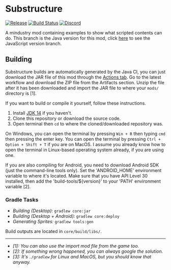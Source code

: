 # Substructure

[![Release](https://img.shields.io/github/release/Gdeft/substructure.svg?style=flat-square)](https://github.com/Gdeft/substructure/releases/latest)
[![Build Status](https://img.shields.io/github/workflow/status/Gdeft/substructure/Gradle.svg?&style=flat-square)]()
[![Discord](https://img.shields.io/discord/704355237246402721.svg?color=7289da&label=de_server&logo=discord&style=flat-square)](https://discord.gg/RCCVQFW)

A mindustry mod containing examples to show what scripted contents can do. This branch is the Java version for this mod, click [here](https://github.com/Gdeft/substructure/tree/6.0) to see the JavaScript version branch.

## Building

Substructure builds are automatically generated by the Java CI, you can just download the JAR file of this mod through the [Actions tab](https://github.com/Gdeft/substructure/actions). Go to the latest workflow and download the ZIP file from the Artifacts section. Unzip the file after it has been downloaded and import the JAR file to where your `mods/` directory is [1].

If you want to build or compile it yourself, follow these instructions.

1. Install [JDK 14](https://adoptopenjdk.net/) if you haven't.
2. Clone this repository or download the source code.
3. Open terminal then `cd` to where the cloned/downloaded repository was.

On Windows, you can open the terminal by pressing `Win + R` then typing `cmd` then pressing the enter key. You can open the terminal by pressing `Ctrl + Option + Shift + T` if you are on MacOS. I assume you already know how to open the terminal in Linux-based operating system already, if you are using one.

If you are also compiling for Android, you need to download Android SDK (just the command-line tools only). Set the 'ANDROID_HOME' environment variable to where it's located. Make sure that you have API Level 30 installed, then add the 'build-tools/${version}' to your 'PATH' environment variable [2].

### Gradle Tasks

- _Building (Desktop):_ `gradlew core:jar`
- _Building (Desktop + Android):_ `gradlew core:deploy`
- _Generating Sprites:_ `gradlew tools:gen`

Build outputs are located in `core/build/libs/`.

---

- *[1]: You can also use the import mod file from the game too.*
- *[2]: If something wrong happened, you can always google the solution.*
- *[3]: It's `./gradlew` for Linux and MacOS, but you should know that anyway.*
